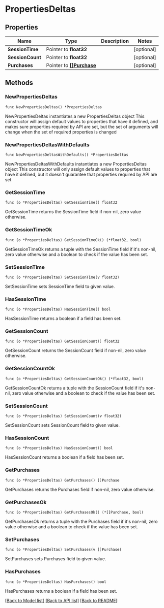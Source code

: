 # PropertiesDeltas

## Properties

Name | Type | Description | Notes
------------ | ------------- | ------------- | -------------
**SessionTime** | Pointer to **float32** |  | [optional] 
**SessionCount** | Pointer to **float32** |  | [optional] 
**Purchases** | Pointer to [**[]Purchase**](Purchase.md) |  | [optional] 

## Methods

### NewPropertiesDeltas

`func NewPropertiesDeltas() *PropertiesDeltas`

NewPropertiesDeltas instantiates a new PropertiesDeltas object
This constructor will assign default values to properties that have it defined,
and makes sure properties required by API are set, but the set of arguments
will change when the set of required properties is changed

### NewPropertiesDeltasWithDefaults

`func NewPropertiesDeltasWithDefaults() *PropertiesDeltas`

NewPropertiesDeltasWithDefaults instantiates a new PropertiesDeltas object
This constructor will only assign default values to properties that have it defined,
but it doesn't guarantee that properties required by API are set

### GetSessionTime

`func (o *PropertiesDeltas) GetSessionTime() float32`

GetSessionTime returns the SessionTime field if non-nil, zero value otherwise.

### GetSessionTimeOk

`func (o *PropertiesDeltas) GetSessionTimeOk() (*float32, bool)`

GetSessionTimeOk returns a tuple with the SessionTime field if it's non-nil, zero value otherwise
and a boolean to check if the value has been set.

### SetSessionTime

`func (o *PropertiesDeltas) SetSessionTime(v float32)`

SetSessionTime sets SessionTime field to given value.

### HasSessionTime

`func (o *PropertiesDeltas) HasSessionTime() bool`

HasSessionTime returns a boolean if a field has been set.

### GetSessionCount

`func (o *PropertiesDeltas) GetSessionCount() float32`

GetSessionCount returns the SessionCount field if non-nil, zero value otherwise.

### GetSessionCountOk

`func (o *PropertiesDeltas) GetSessionCountOk() (*float32, bool)`

GetSessionCountOk returns a tuple with the SessionCount field if it's non-nil, zero value otherwise
and a boolean to check if the value has been set.

### SetSessionCount

`func (o *PropertiesDeltas) SetSessionCount(v float32)`

SetSessionCount sets SessionCount field to given value.

### HasSessionCount

`func (o *PropertiesDeltas) HasSessionCount() bool`

HasSessionCount returns a boolean if a field has been set.

### GetPurchases

`func (o *PropertiesDeltas) GetPurchases() []Purchase`

GetPurchases returns the Purchases field if non-nil, zero value otherwise.

### GetPurchasesOk

`func (o *PropertiesDeltas) GetPurchasesOk() (*[]Purchase, bool)`

GetPurchasesOk returns a tuple with the Purchases field if it's non-nil, zero value otherwise
and a boolean to check if the value has been set.

### SetPurchases

`func (o *PropertiesDeltas) SetPurchases(v []Purchase)`

SetPurchases sets Purchases field to given value.

### HasPurchases

`func (o *PropertiesDeltas) HasPurchases() bool`

HasPurchases returns a boolean if a field has been set.


[[Back to Model list]](../README.md#documentation-for-models) [[Back to API list]](../README.md#documentation-for-api-endpoints) [[Back to README]](../README.md)


